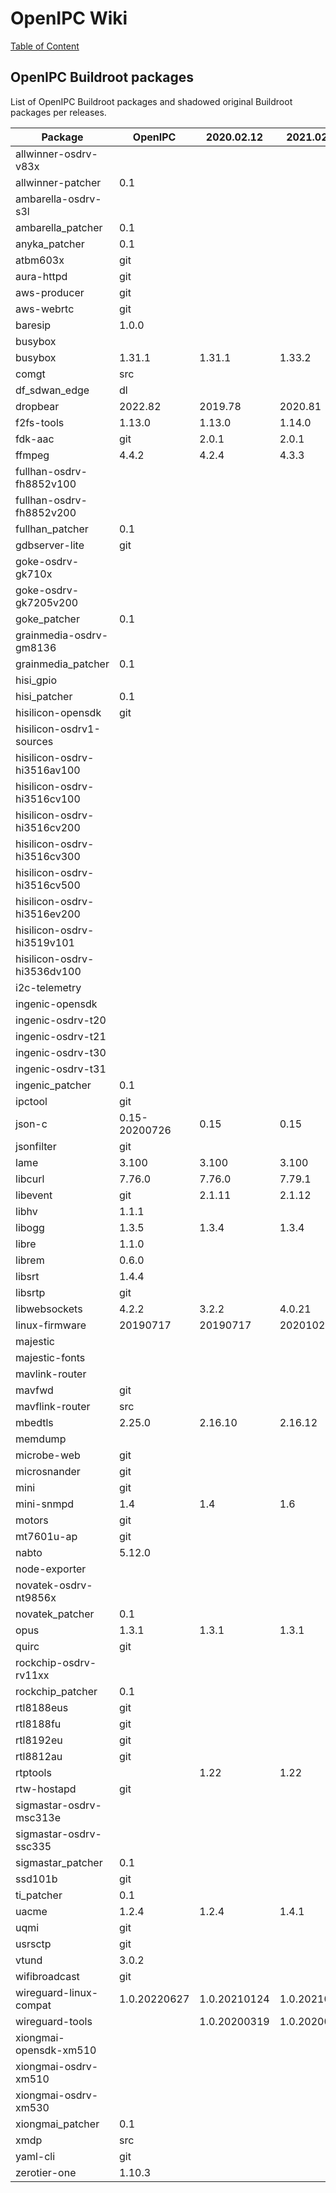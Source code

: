 # OpenIPC Wiki
[Table of Content](../index.md)

## OpenIPC Buildroot packages

List of OpenIPC Buildroot packages and shadowed original Buildroot packages per releases.

| Package                     | OpenIPC       | 2020.02.12   | 2021.02.12   | 2022.08      | 2023.02      | HEAD         |
|-----------------------------|---------------|--------------|--------------|--------------|--------------|--------------|
| allwinner-osdrv-v83x        |               |              |              |              |              |              |
| allwinner-patcher           | 0.1           |              |              |              |              |              |
| ambarella-osdrv-s3l         |               |              |              |              |              |              |
| ambarella_patcher           | 0.1           |              |              |              |              |              |
| anyka_patcher               | 0.1           |              |              |              |              |              |
| atbm603x                    | git           |              |              |              |              |              |
| aura-httpd                  | git           |              |              |              |              |              |
| aws-producer                | git           |              |              |              |              |              |
| aws-webrtc                  | git           |              |              |              |              |              |
| baresip                     | 1.0.0         |              |              |              |              |              |
| busybox                     |               |              |              |              |              |              |
| busybox                     | 1.31.1        | 1.31.1       | 1.33.2       | 1.35.0       | 1.36.0       | 1.36.0       |
| comgt                       | src           |              |              |              |              |              |
| df_sdwan_edge               | dl            |              |              |              |              |              |
| dropbear                    | 2022.82       | 2019.78      | 2020.81      | 2022.82      | 2022.83      | 2022.83      |
| f2fs-tools                  | 1.13.0        | 1.13.0       | 1.14.0       | 1.15.0       | 1.15.0       | 1.15.0       |
| fdk-aac                     | git           | 2.0.1        | 2.0.1        | 2.0.2        | 2.0.2        | 2.0.2        |
| ffmpeg                      | 4.4.2         | 4.2.4        | 4.3.3        | 4.4.2        | 4.4.3        | 4.4.3        |
| fullhan-osdrv-fh8852v100    |               |              |              |              |              |              |
| fullhan-osdrv-fh8852v200    |               |              |              |              |              |              |
| fullhan_patcher             | 0.1           |              |              |              |              |              |
| gdbserver-lite              | git           |              |              |              |              |              |
| goke-osdrv-gk710x           |               |              |              |              |              |              |
| goke-osdrv-gk7205v200       |               |              |              |              |              |              |
| goke_patcher                | 0.1           |              |              |              |              |              |
| grainmedia-osdrv-gm8136     |               |              |              |              |              |              |
| grainmedia_patcher          | 0.1           |              |              |              |              |              |
| hisi_gpio                   |               |              |              |              |              |              |
| hisi_patcher                | 0.1           |              |              |              |              |              |
| hisilicon-opensdk           | git           |              |              |              |              |              |
| hisilicon-osdrv1-sources    |               |              |              |              |              |              |
| hisilicon-osdrv-hi3516av100 |               |              |              |              |              |              |
| hisilicon-osdrv-hi3516cv100 |               |              |              |              |              |              |
| hisilicon-osdrv-hi3516cv200 |               |              |              |              |              |              |
| hisilicon-osdrv-hi3516cv300 |               |              |              |              |              |              |
| hisilicon-osdrv-hi3516cv500 |               |              |              |              |              |              |
| hisilicon-osdrv-hi3516ev200 |               |              |              |              |              |              |
| hisilicon-osdrv-hi3519v101  |               |              |              |              |              |              |
| hisilicon-osdrv-hi3536dv100 |               |              |              |              |              |              |
| i2c-telemetry               |               |              |              |              |              |              |
| ingenic-opensdk             |               |              |              |              |              |              |
| ingenic-osdrv-t20           |               |              |              |              |              |              |
| ingenic-osdrv-t21           |               |              |              |              |              |              |
| ingenic-osdrv-t30           |               |              |              |              |              |              |
| ingenic-osdrv-t31           |               |              |              |              |              |              |
| ingenic_patcher             | 0.1           |              |              |              |              |              |
| ipctool                     | git           |              |              |              |              |              |
| json-c                      | 0.15-20200726 | 0.15         | 0.15         | 0.16         | 0.16         | 0.16         |
| jsonfilter                  | git           |              |              |              |              |              |
| lame                        | 3.100         | 3.100        | 3.100        | 3.100        | 3.100        | 3.100        |
| libcurl                     | 7.76.0        | 7.76.0       | 7.79.1       | 7.84.0       | 7.88.1       | 7.88.1       |
| libevent                    | git           | 2.1.11       | 2.1.12       | 2.1.12       | 2.1.12       | 2.1.12       |
| libhv                       | 1.1.1         |              |              |              |              |              |
| libogg                      | 1.3.5         | 1.3.4        | 1.3.4        | 1.3.5        | 1.3.5        | 1.3.5        |
| libre                       | 1.1.0         |              |              |              |              |              |
| librem                      | 0.6.0         |              |              |              |              |              |
| libsrt                      | 1.4.4         |              |              |              |              |              |
| libsrtp                     | git           |              |              |              | 2.4.2        | 2.4.2        |
| libwebsockets               | 4.2.2         | 3.2.2        | 4.0.21       | 4.3.2        | 4.3.2        | 4.3.2        |
| linux-firmware              | 20190717      | 20190717     | 20201022     | 20220310     | 20221214     | 20221214     |
| majestic                    |               |              |              |              |              |              |
| majestic-fonts              |               |              |              |              |              |              |
| mavlink-router              |               |              |              |              |              |              |
| mavfwd                      | git           |              |              |              |              |              |
| mavflink-router             | src           |              |              |              |              |              |
| mbedtls                     | 2.25.0        | 2.16.10      | 2.16.12      | 2.28.1       | 2.28.2       | 2.28.2       |
| memdump                     |               |              |              |              |              |              |
| microbe-web                 | git           |              |              |              |              |              |
| microsnander                | git           |              |              |              |              |              |
| mini                        | git           |              |              |              |              |              |
| mini-snmpd                  | 1.4           | 1.4          | 1.6          | 1.6          | 1.6          | 1.6          |
| motors                      | git           |              |              |              |              |              |
| mt7601u-ap                  | git           |              |              |              |              |              |
| nabto                       | 5.12.0        |              |              |              |              |              |
| node-exporter               |               |              |              |              |              |              |
| novatek-osdrv-nt9856x       |               |              |              |              |              |              |
| novatek_patcher             | 0.1           |              |              |              |              |              |
| opus                        | 1.3.1         | 1.3.1        | 1.3.1        | 1.3.1        | 1.3.1        | 1.3.1        |
| quirc                       | git           |              |              |              |              |              |
| rockchip-osdrv-rv11xx       |               |              |              |              |              |              |
| rockchip_patcher            | 0.1           |              |              |              |              |              |
| rtl8188eus                  | git           |              |              |              |              |              |
| rtl8188fu                   | git           |              |              |              |              |              |
| rtl8192eu                   | git           |              |              |              |              |              |
| rtl8812au                   | git           |              |              |              |              |              |
| rtptools                    |               | 1.22         | 1.22         | 1.22         | 1.22         | 1.22         |
| rtw-hostapd                 | git           |              |              |              |              |              |
| sigmastar-osdrv-msc313e     |               |              |              |              |              |              |
| sigmastar-osdrv-ssc335      |               |              |              |              |              |              |
| sigmastar_patcher           | 0.1           |              |              |              |              |              |
| ssd101b                     | git           |              |              |              |              |              |
| ti_patcher                  | 0.1           |              |              |              |              |              |
| uacme                       | 1.2.4         | 1.2.4        | 1.4.1        | 1.7.1        | 1.7.4        | 1.7.4        |
| uqmi                        | git           |              |              |              |              |              |
| usrsctp                     | git           |              |              |              |              |              |
| vtund                       | 3.0.2         |              |              |              |              |              |
| wifibroadcast               | git           |              |              |              |              |              |
| wireguard-linux-compat      | 1.0.20220627  | 1.0.20210124 | 1.0.20210606 | 1.0.20211208 | 1.0.20220627 | 1.0.20220627 |
| wireguard-tools             |               | 1.0.20200319 | 1.0.20200827 | 1.0.20210914 | 1.0.20210914 | 1.0.20210914 |
| xiongmai-opensdk-xm510      |               |              |              |              |              |              |
| xiongmai-osdrv-xm510        |               |              |              |              |              |              |
| xiongmai-osdrv-xm530        |               |              |              |              |              |              |
| xiongmai_patcher            | 0.1           |              |              |              |              |              |
| xmdp                        | src           |              |              |              |              |              |
| yaml-cli                    | git           |              |              |              |              |              |
| zerotier-one                | 1.10.3        |              |              |              |              |              |
